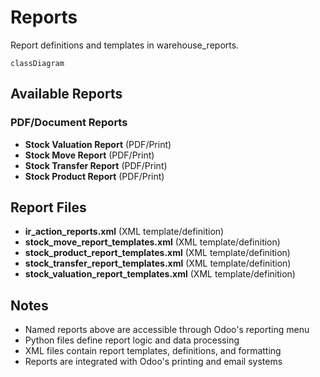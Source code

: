 # Reports

Report definitions and templates in warehouse_reports.

```mermaid
classDiagram
```

## Available Reports

### PDF/Document Reports
- **Stock Valuation Report** (PDF/Print)
- **Stock Move Report** (PDF/Print)
- **Stock Transfer Report** (PDF/Print)
- **Stock Product Report** (PDF/Print)


## Report Files

- **ir_action_reports.xml** (XML template/definition)
- **stock_move_report_templates.xml** (XML template/definition)
- **stock_product_report_templates.xml** (XML template/definition)
- **stock_transfer_report_templates.xml** (XML template/definition)
- **stock_valuation_report_templates.xml** (XML template/definition)

## Notes
- Named reports above are accessible through Odoo's reporting menu
- Python files define report logic and data processing
- XML files contain report templates, definitions, and formatting
- Reports are integrated with Odoo's printing and email systems
